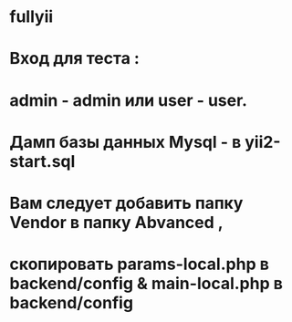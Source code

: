 # fullyii
# Вход для теста :
# admin - admin или user - user.
# Дамп базы данных Mysql - в yii2-start.sql
# Вам следует добавить папку Vendor в папку Abvanced ,
# cкопировать params-local.php в backend/config &		main-local.php в backend/config
		
